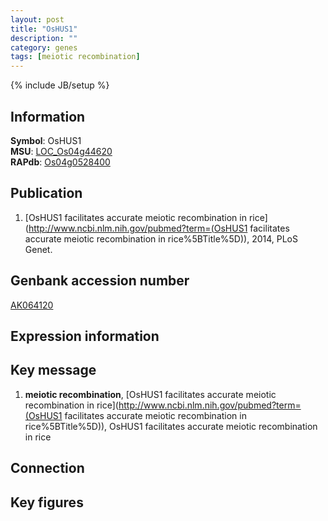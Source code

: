 ```yaml
---
layout: post
title: "OsHUS1"
description: ""
category: genes
tags: [meiotic recombination]
---
```

{% include JB/setup %}

## Information
__Symbol__: OsHUS1  
__MSU__: [LOC_Os04g44620](http://rice.plantbiology.msu.edu/cgi-bin/ORF_infopage.cgi?orf=LOC_Os04g44620)  
__RAPdb__: [Os04g0528400](http://rapdb.dna.affrc.go.jp/viewer/gbrowse_details/irgsp1?name=Os04g0528400)  

## Publication
1. [OsHUS1 facilitates accurate meiotic recombination in rice](http://www.ncbi.nlm.nih.gov/pubmed?term=(OsHUS1 facilitates accurate meiotic recombination in rice%5BTitle%5D)), 2014, PLoS Genet.

## Genbank accession number
[AK064120](http://www.ncbi.nlm.nih.gov/nuccore/AK064120)

## Expression information

## Key message
1. __meiotic recombination__, [OsHUS1 facilitates accurate meiotic recombination in rice](http://www.ncbi.nlm.nih.gov/pubmed?term=(OsHUS1 facilitates accurate meiotic recombination in rice%5BTitle%5D)), OsHUS1 facilitates accurate meiotic recombination in rice

## Connection

## Key figures


